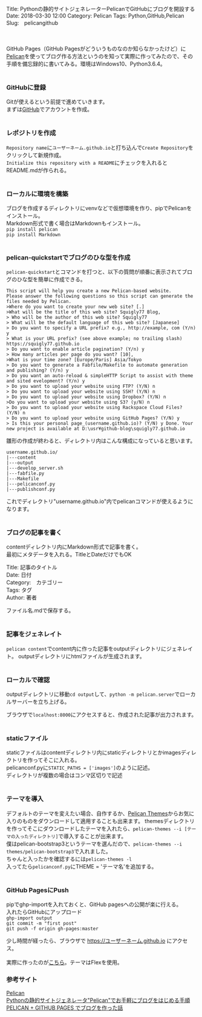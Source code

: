 Title: Pythonの静的サイトジェネレーターPelicanでGitHubにブログを開設する
Date: 2018-03-30 12:00
Category:	Pelican
Tags: Python,GitHub,Pelican
Slug:　pelicangithub

<br><br>GitHub Pages（GitHub Pagesがどういうものなのか知らなかったけど）に[Pelican](http://docs.getpelican.com/en/stable/)を使ってブログ作る方法というのを知って実際に作ってみたので、その手順を備忘録的に書いてみる。環境はWindows10、Python3.6.4。<br><br>

### GitHubに登録
Gitが使えるという前提で進めていきます。  
まずは[GitHub](https://github.com/)でアカウントを作成。<br><br>

### レポジトリを作成
`Repository name`に`ユーザーネーム.github.io`と打ち込んで`Create Repository`をクリックして新規作成。  
`Initialize this repository with a README`にチェックを入れるとREADME.mdが作られる。 <br><br> 

###  ローカルに環境を構築

ブログを作成するディレクトリにvenvなどで仮想環境を作り、pipでPelicanをインストール。  
Markdown形式で書く場合はMarkdownもインストール。  
`pip install pelican`  
`pip install Markdown`<br><br>

###  pelican-quickstartでブログのひな型を作成
`pelican-quickstart`とコマンドを打つと、以下の質問が順番に表示されてブログのひな型を簡単に作成できる。  
```
This script will help you create a new Pelican-based website.
Please answer the following questions so this script can generate the files needed by Pelican.
>Where do you want to create your new web site? [.]
>What will be the title of this web site? Squigly77 Blog,
> Who will be the author of this web site? Squigly77
> What will be the default language of this web site? [Japanese]
> Do you want to specify a URL prefix? e.g., http://example, com (Y/n) y
> What is your URL prefix? (see above example; no trailing slash) https://squigly77.github.io
> Do you want to enable article pagination? (Y/n) y
> How many articles per page do you want? [10],
>What is your time zone? [Europe/Paris] Asia/Tokyo
> Do you want to generate a Fabfile/Makefile to automate generation and publishing? (Y/n) y
> Do you want an auto-reload & simpleHTTP Script to assist with theme and sited evelopment? (Y/n) y
> Do you want to upload your website using FTP? (Y/N) n
> Do you want to upload your website using SSH? (Y/N) n
> Do you want to upload your website using Dropbox? (Y/N) n
>Do you want to upload your website using S3? (y/N) n
> Do you want to upload your website using Rackspace Cloud Files? (Y/N) n
> Do you want to upload your website using GitHub Pages? (Y/N) y
> Is this your personal page_(username.github.io)? (Y/N) y Done. Your new project is available at D:\usr¥github-blog\squigly77.github.io
```
</font>

雛形の作成が終わると、ディレクトリ内はこんな構成になっていると思います。
```
username.github.io/
|---content
|---output
|---develop_server.sh
|---fabfile.py
|---Makefile
|---pelicanconf.py
|---publishconf.py
```
</font>
これでディレクトリ"username.github.io"内でpelicanコマンドが使えるようになります。<br><br>

### ブログの記事を書く

contentディレクトリ内にMarkdown形式で記事を書く。  
最初にメタデータを入れる。TitleとDateだけでもOK   

Title: 記事のタイトル  
Date: 日付  
Category:　カテゴリー  
Tags: タグ  
Author: 著者  

ファイル名.mdで保存する。   <br><br>

### 記事をジェネレイト

`pelican content`でcontent内に作った記事をoutputディレクトリにジェネレイト。 
outputディレクトリにhtmlファイルが生成されます。  <br><br>

### ローカルで確認

outputディレクトリに移動`cd output`して、`python -m pelican.server`でローカルサーバーを立ち上げる。  

ブラウザで`localhost:8000`にアクセスすると、作成された記事が出力されます。<br><br>

### staticファイル

staticファイルはcontentディレクトリ内にstaticディレクトリとかimagesディレクトリを作ってそこに入れる。  
pelicanconf.pyに`STATIC_PATHS = ['images']`のように記述。  
ディレクトリが複数の場合はコンマ区切りで記述  <br><br>

### テーマを導入

デフォルトのテーマを変えたい場合、自作するか、[Pelican Themes](http://pelicanthemes.com/)からお気に入りのものをダウンロードして適用することも出来ます。
themesディレクトリを作ってそこにダウンロードしたテーマを入れたら、`pelican-themes --i [テーマの入ったディレクトリ]`で導入することが出来ます。  
僕はpelican-bootstrap3というテーマを選んだので、`pelican-themes --i themes/pelican-bootstrap3`で入れました。  
ちゃんと入ったかを確認するには`pelican-themes -l`  
入ってたら`pelicanconf.py`にTHEME = 'テーマ名'を追加する。<br><br>

### GitHub PagesにPush
pipでghp-importを入れておくと、GitHub pagesへの公開が楽に行える。  
入れたらGitHubにアップロード  
`ghp-import output`  
`git commit -m "first post"`  
`git push -f origin gh-pages:master`

少し時間が経ったら、ブラウザで https://ユーザーネーム.github.io にアクセス。
<br><br>
実際に作ったのが[こちら](https://squigly77.github.io/)。テーマはFlexを使用。

### 参考サイト
[Pelican](http://docs.getpelican.com/en/stable/)  
[Pythonの静的サイトジェネレータ"Pelican"でお手軽にブログをはじめる手順](https://qiita.com/ogrew/items/ecef0a4700d5bd4d875d)  
[PELICAN + GITHUB PAGES でブログを作った話](http://daikishimada.github.io/pelican-start.html)